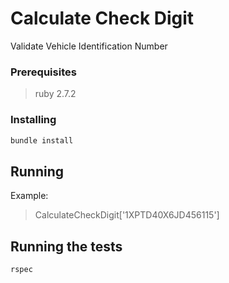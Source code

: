 # Calculate Check Digit

Validate Vehicle Identification Number

### Prerequisites

> ruby 2.7.2

### Installing

```sh
bundle install
```

## Running
Example:
> CalculateCheckDigit['1XPTD40X6JD456115']

## Running the tests

```sh
rspec
```
